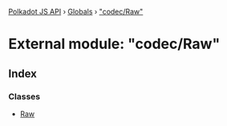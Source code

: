 [Polkadot JS API](../README.md) › [Globals](../globals.md) › ["codec/Raw"](_codec_raw_.md)

# External module: "codec/Raw"

## Index

### Classes

* [Raw](../classes/_codec_raw_.raw.md)
